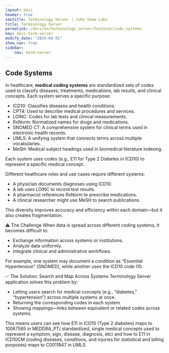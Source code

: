 ```yaml
---
layout: docs
header: true
seotitle: Terminology Server | John Snow Labs
title: Terminology Server 
permalink: /docs/en/terminology_server/features/code_systems
key: docs-term-server
modify_date: "2025-04-01"
show_nav: true
sidebar:
    nav: term-server
---
```


## Code Systems

In healthcare, **medical coding systems** are standardized sets of codes used to classify diseases, treatments, medications, lab results, and clinical concepts.
Each system serves a specific purpose:
* ICD10: Classifies diseases and health conditions.
* CPT4: Used to describe medical procedures and services.
* LOINC: Codes for lab tests and clinical measurements.
* RxNorm: Normalized names for drugs and medications.
* SNOMED CT: A comprehensive system for clinical terms used in electronic health records.
* UMLS: A unifying system that connects terms across multiple vocabularies.
* MeSH: Medical subject headings used in biomedical literature indexing.

Each system uses codes (e.g., E11 for Type 2 Diabetes in ICD10) to represent a specific medical concept.

Different healthcare roles and use cases require different systems:

* A physician documents diagnoses using ICD10.
* A lab uses LOINC to record test results.
* A pharmacist references RxNorm to prescribe medications.
* A clinical researcher might use MeSH to search publications.

This diversity improves accuracy and efficiency within each domain—but it also creates fragmentation.

⚠️ The Challenge
When data is spread across different coding systems, it becomes difficult to:

* Exchange information across systems or institutions.
* Analyze data uniformly.
* Integrate clinical and administrative workflows.

For example, one system may document a condition as “Essential Hypertension” (SNOMED), while another uses the ICD10 code I10.

✅ The Solution: Search and Map Across Systems
Terminology Server application solves this problem by:

* Letting users search for medical concepts (e.g., “diabetes,” “hypertension”) across multiple systems at once.
* Returning the corresponding codes in each system.
* Showing mappings—links between equivalent or related codes across systems.

This means users can see how E11 in ICD10 (Type 2 diabetes) maps to 10067585 in MEDDRA_PT( standardized, single medical concepts used to represent a symptom, sign, disease, diagnosis, etc) and how to E11 in ICD10CM (coding diseases, conditions, and injuries for statistical and billing purposes) maps to C0011847 in UMLS.
